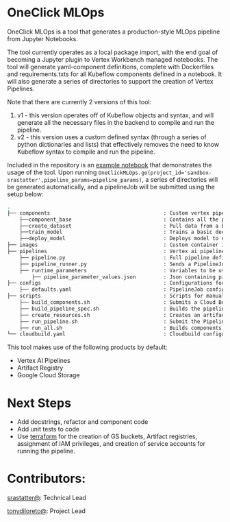 # OneClick MLOps

OneClick MLOps is a tool that generates a production-style MLOps pipeline from Jupyter Notebooks.

The tool currently operates as a local package import, with the end goal of becoming a Jupyter plugin to Vertex Workbench managed notebooks. The tool will generate yaml-component definitions, complete with Dockerfiles and requirements.txts for all Kubeflow components defined in a notebook. It will also generate a series of directories to support the creation of Vertex Pipelines.

Note that there are currently 2 versions of this tool:
1. v1 - this version operates off of Kubeflow objects and syntax, and will generate all the necessary files in the backend to compile and run the pipeline.
2. v2 - this version uses a custom defined syntax (through a series of python dictionaries and lists) that effectively removes the need to know Kubeflow syntax to compile and run the pipeline. 

Included in the repository is an [example notebook](./v2/coloring_book.ipynb) that demonstrates the usage of the tool. Upon running `OneClickMLOps.go(project_id='sandbox-srastatter',pipeline_params=pipeline_params)`, a series of directories will be generated automatically, and a pipelineJob will be submitted using the setup below:

```bash
.
├── components                                     : Custom vertex pipeline components.
    ├──component_base                              : Contains all the python files, Dockerfile and requirements.txt
    ├──create_dataset                              : Pull data from a BQ table and writes it as a csv to GS.
    ├──train_model                                 : Trains a basic decision tree classifier.
    ├──deploy_model                                : Deploys model to endpoint.
├── images                                         : Custom container images for training models.
├── pipelines                                      : Vertex ai pipeline definitions.
    ├── pipeline.py                                : Full pipeline definition.
    ├── pipeline_runner.py                         : Sends a PipelineJob to Vertex AI.
    ├── runtime_parameters                         : Variables to be used in a PipelineJob.
        ├── pipeline_parameter_values.json         : Json containing pipeline parameters.    
├── configs                                        : Configurations for defining vertex ai pipeline.
    ├── defaults.yaml                              : PipelineJob configuration variables.
├── scripts                                        : Scripts for manually triggering the cloud run service.
    ├── build_components.sh                        : Submits a Cloud Build job that builds and deploys the components.
    ├── build_pipeline_spec.sh                     : Builds the pipeline specs
    ├── create_resources.sh                        : Creates an artifact registry and gs bucket if they do not already exist.
    ├── run_pipeline.sh                            : Submit the PipelineJob to Vertex AI.
    ├── run_all.sh                                 : Builds components, pipeline specs, and submits the PipelineJob.
└── cloudbuild.yaml                                : Cloudbuild configuration file for building custom components.
```

This tool makes use of the following products by default:
- Vertex AI Pipelines
- Artifact Registry
- Google Cloud Storage

# Next Steps
- Add docstrings, refactor and component code
- Add unit tests to code
- Use [terraform](https://github.com/GoogleCloudPlatform/vertex-pipelines-end-to-end-samples/tree/main/terraform) for the creation of GS buckets, Artifact registries, assignment of IAM privileges, and creation of service accounts for running the pipeline.

# Contributors:

[srastatter@](https://moma.corp.google.com/person/srastatter@google.com): Technical Lead

[tonydiloreto@](https://moma.corp.google.com/person/tonydiloreto@google.com): Project Lead